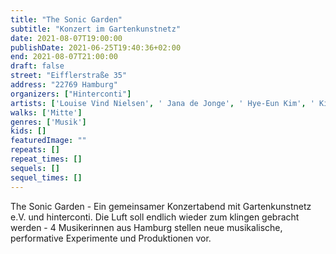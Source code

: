 ```yaml
---
title: "The Sonic Garden"
subtitle: "Konzert im Gartenkunstnetz"
date: 2021-08-07T19:00:00
publishDate: 2021-06-25T19:40:36+02:00
end: 2021-08-07T21:00:00
draft: false
street: "Eifflerstraße 35"
address: "22769 Hamburg"
organizers: ["Hinterconti"]
artists: ['Louise Vind Nielsen', ' Jana de Jonge', ' Hye-Eun Kim', ' Kimberly Clark']
walks: ['Mitte']
genres: ['Musik']
kids: []
featuredImage: ""
repeats: []
repeat_times: []
sequels: []
sequel_times: []
---
```


The Sonic Garden - Ein gemeinsamer Konzertabend mit Gartenkunstnetz e.V. und hinterconti. Die Luft soll endlich wieder zum klingen gebracht werden - 4 Musikerinnen aus Hamburg stellen neue musikalische, performative Experimente und Produktionen vor. 